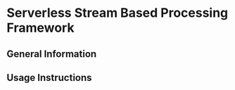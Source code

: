 # Serverless Stream Based Processing Framework 

## General Information

## Usage Instructions 




